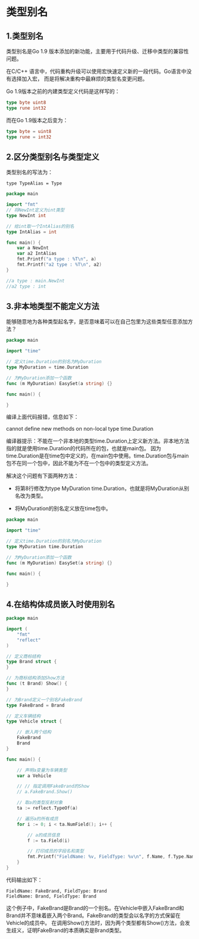 # 类型别名



## 1.类型别名
类型别名是Go 1.9 版本添加的新功能，主要用于代码升级、迁移中类型的兼容性问题。

在C/C++ 语言中，代码重构升级可以使用宏快速定义新的一段代码。Go语言中没有选择加入宏，
而是将解决重构中最麻烦的类型名变更问题。

Go 1.9版本之前的内建类型定义代码是这样写的：
```go
type byte uint8
type rune int32
```
而在Go 1.9版本之后变为：
```go
type byte = uint8
type rune = int32
```

## 2.区分类型别名与类型定义
类型别名的写法为：
```
type TypeAlias = Type
```

```go
package main

import "fmt"
// 将NewInt定义为int类型
type NewInt int

// 给int取一个IntAlias的别名
type IntAlias = int

func main() {
	var a NewInt
	var a2 IntAlias
	fmt.Printf("a type : %T\n", a)
	fmt.Printf("a2 type : %T\n", a2)
}

//a type : main.NewInt
//a2 type : int
```


## 3.非本地类型不能定义方法
能够随意地为各种类型起名字，是否意味着可以在自己包里为这些类型任意添加方法？

```go
package main

import "time"

// 定义time.Duration的别名为MyDuration
type MyDuration = time.Duration

// 为MyDuration添加一个函数
func (m MyDuration) EasySet(a string) {}

func main() {

}

```

编译上面代码报错，信息如下：

cannot define new methods on non-local type time.Duration


编译器提示：不能在一个非本地的类型time.Duration上定义新方法。非本地方法指的就是使用time.Duration的代码所在的包，也就是main包。
因为time.Duration是在time包中定义的，在main包中使用。time.Duration包与main包不在同一个包中，因此不能为不在一个包中的类型定义方法。

解决这个问题有下面两种方法：

- 将第8行修改为type MyDuration time.Duration，也就是将MyDuration从别名改为类型。

- 将MyDuration的别名定义放在time包中。

```go
package main

import "time"

// 定义time.Duration的别名为MyDuration
type MyDuration time.Duration

// 为MyDuration添加一个函数
func (m MyDuration) EasySet(a string) {}

func main() {

}

```

## 4.在结构体成员嵌入时使用别名

```go
package main

import (
	"fmt"
	"reflect"
)

// 定义商标结构
type Brand struct {
}

// 为商标结构添加Show方法
func (t Brand) Show() {
}

// 为Brand定义一个别名FakeBrand
type FakeBrand = Brand

// 定义车辆结构
type Vehicle struct {

	// 嵌入两个结构
	FakeBrand
	Brand
}

func main() {

	// 声明a变量为车辆类型
	var a Vehicle

	// // 指定调用FakeBrand的Show
	// a.FakeBrand.Show()

	// 取a的类型反射对象
	ta := reflect.TypeOf(a)

	// 遍历a的所有成员
	for i := 0; i < ta.NumField(); i++ {

		// a的成员信息
		f := ta.Field(i)

		// 打印成员的字段名和类型
		fmt.Printf("FieldName: %v, FieldType: %v\n", f.Name, f.Type.Name())
	}
}

```

代码输出如下：
```
FieldName: FakeBrand, FieldType: Brand
FieldName: Brand, FieldType: Brand

```

这个例子中，FakeBrand是Brand的一个别名。在Vehicle中嵌入FakeBrand和Brand并不意味着嵌入两个Brand。FakeBrand的类型会以名字的方式保留在Vehicle的成员中。
在调用Show()方法时，因为两个类型都有Show()方法，会发生歧义，证明FakeBrand的本质确实是Brand类型。


